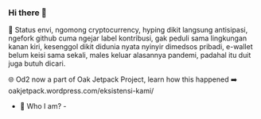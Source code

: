 ### Hi there 👋

🎵 Status envi, ngomong cryptocurrency, hyping dikit langsung antisipasi, ngefork github cuma ngejar label kontribusi, gak peduli sama lingkungan kanan kiri, kesenggol dikit didunia nyata nyinyir dimedsos pribadi, e-wallet belum keisi sama sekali, males keluar alasannya pandemi, padahal itu duit juga butuh dicari.

🌐 Od2 now a part of Oak Jetpack Project, learn how this happened ➡️ oakjetpack.wordpress.com/eksistensi-kami/

- 🤔 Who I am? -

